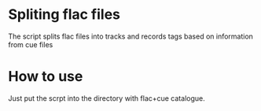 # Spliting flac files
The script splits flac files into tracks and records tags based on information from cue files

# How to use
Just put the scrpt into the directory with flac+cue catalogue. 
